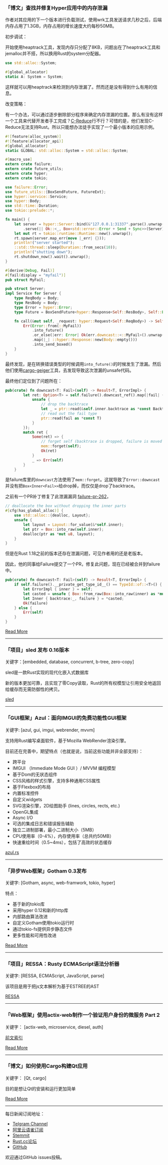 ### 「博文」查找并修复Hyper应用中的内存泄漏

作者对其应用的下一个版本进行负载测试，使用wrk工具发送请求几秒之后，后端内存占用了1.3GB，内存占用的增长速度大约每秒50MB。

初步调试：

开始使用heaptrack工具，发现内存只分配了8KB，问题出在了heaptrack工具和jemalloc并不搭，所以换用Rust的system分配器。

```rust
use std::alloc::System;

#[global_allocator]
static A: System = System;
```

这样就可以用heaptrack来检测到内存泄漏了。然而还是没有得到什么有用的信息。

改变策略：

有一个办法，可以通过逐步删除部分程序来确定内存泄漏的位置。那么有没有这样一个工具来代替开发者手工完成？[C-Reduce](https://embed.cs.utah.edu/creduce/)行不行？可惜的是，他们发现C-Reduce无法支持Rust。所以只能想办法徒手实现了一个最小版本的应用示例。

```rust
#![feature(alloc_system)]
#![feature(allocator_api)]
#[global_allocator]
static GLOBAL: std::alloc::System = std::alloc::System;

#[macro_use]
extern crate failure;
extern crate future_utils;
extern crate hyper;
extern crate tokio;

use failure::Error;
use future_utils::{BoxSendFuture, FutureExt};
use hyper::service::Service;
use hyper::Body;
use std::time::Duration;
use tokio::prelude::*;

fn main() {
    let server = hyper::Server::bind(&"127.0.0.1:31337".parse().unwrap())
        .serve(|| Ok::<_, Box<std::error::Error + Send + Sync>>(Server));
    let mut rt = tokio::runtime::Runtime::new().unwrap();
    rt.spawn(server.map_err(move |_err| {}));
    println!("server started");
    ::std::thread::sleep(Duration::from_secs(10));
    println!("shutting down");
    rt.shutdown_now().wait().unwrap();
}

#[derive(Debug, Fail)]
#[fail(display = "myfail")]
pub struct MyFail;

pub struct Server;
impl Service for Server {
    type ReqBody = Body;
    type ResBody = Body;
    type Error = hyper::Error;
    type Future = BoxSendFuture<hyper::Response<Self::ResBody>, Self::Error>;

    fn call(&mut self, _request: hyper::Request<Self::ReqBody>) -> Self::Future {
        Err(Error::from(::MyFail))
            .into_future()
            .or_else(|err: Error| Ok(err.downcast::<::MyFail>().unwrap().into_future()) // removing this gets rid of the leak
            .map(|_| ::hyper::Response::new(Body::empty()))
            .into_send_boxed()
    }
}
```


最终发现，是在转换错误类型的时候调用`into_future()`的时候发生了泄漏。然后他们使用[cargo-geiger](https://github.com/anderejd/cargo-geiger)工具，去发现导致这次泄漏的unsafe代码。

最终他们定位到了问题所在：

```rust
pub(crate) fn downcast<T: Fail>(self) -> Result<T, ErrorImpl> {
        let ret: Option<T> = self.failure().downcast_ref().map(|fail| {
            unsafe {
                // drop the backtrace
                let _ = ptr::read(&self.inner.backtrace as *const Backtrace);
                // read out the fail type
                ptr::read(fail as *const T)
            }
        });
        match ret {
            Some(ret) => {
                // forget self (backtrace is dropped, failure is moved
                mem::forget(self);
                Ok(ret)
            }
            _ => Err(self)
        }
    }
```

是failure库里的`downcast`方法使用了`mem::forget`。这就导致了`Error::downcast`并没有把`Box<Inner<Fail>>`给drop掉，而仅仅是drop了backtrace。

之前有一个PR补丁修复了此泄漏漏洞 [failure-pr-262](https://github.com/rust-lang-nursery/failure/pull/262)，

```rust
// deallocate the box without dropping the inner parts
#[cfg(has_global_alloc)] {
    use std::alloc::{dealloc, Layout};
    unsafe {
        let layout = Layout::for_value(&*self.inner);
        let ptr = Box::into_raw(self.inner);
        dealloc(ptr as *mut u8, layout);
    }
}
```

但是在Rust 1.18之前的版本还存在泄漏问题，可见作者用的还是老版本。

因此，他的同事给Failure提交了一个PR，修复此问题，现在已经被合并到failure中。

```rust
pub(crate) fn downcast<T: Fail>(self) -> Result<T, ErrorImpl> {
    if self.failure().__private_get_type_id__() == TypeId::of::<T>() {
        let ErrorImpl { inner } = self;
        let casted = unsafe { Box::from_raw(Box::into_raw(inner) as *mut Inner<T>) };
        let Inner { backtrace:_, failure } = *casted;
        Ok(failure)
    } else {
        Err(self)
    }
}
```

[ Read  More ](https://blog.1aim.com/2018/10/finding-and-fixing-memory-leaks-in-a-hyper-application-or-how-i-learned-to-stop-worrying-and-love-the-allocator/)


---

### 「项目」sled 发布 0.16版本

关键字：[embedded, database, concurrent, b-tree, zero-copy]

sled是一款Rust实现的现代化嵌入式数据库

新的版本更加可靠，且实现了零Copy读取，Rust的所有权模型让引用安全地返回给缓存而无需防御性的拷贝。

[sled](https://github.com/spacejam/sled)

---

### 「GUI框架」Azul：面向IMGUI的免费功能性GUI框架

关键字: [azul, gui, imgui, webrender, mvvm]

支持用Rust编写桌面软件，基于Mozilla WebRender渲染引擎。

目前还在完善中，期望特点（也就是说，当前这些功能并非全部支持）：

- 跨平台
- IMGUI （Immediate Mode GUI ）/ MVVM 编程模型
- 基于Dom的无状态组件
- CSS风格的样式引擎，支持多种通用CSS属性
- 基于Flexbox的布局
- 内置标准控件
- 自定义widgets
- SVG渲染引擎，2D绘图助手 (lines, circles, rects, etc.)
- OpenGL集成
- Async I/O
- 可选的集成日志和错误报告辅助
- 独立二进制部署，最小二进制大小（5MB）
- CPU使用率（0-4%），内存使用率（总共约50MB）
- 快速重绘时间（0.5~4ms），包括了高效的状态缓存

[azul.rs](https://azul.rs/)

---

### 「异步Web框架」Gotham 0.3发布

关键字: [Gotham, async, web-framwork, tokio, hyper]

特点：

- 基于新的tokio库
- 采用hyper 0.12和新的http库
- 内部路由算法改进
- 自定义Gotham使用tokio运行时
- 通过tokio-fs提供异步静态文件
- 更多性能和可用性改进

[Read More](https://gotham.rs/blog/release/2018/10/29/gotham-0.3.html)

---

### 「项目」RESSA：Rusty ECMAScript语法分析器

关键字: [RESSA, ECMAScript, JavaScript, parse]


该项目是用于把js文本解析为基于ESTREE的AST

[RESSA](https://github.com/FreeMasen/RESSA)

---

### 「Web框架」使用actix-web制作一个验证用户身份的微服务 Part 2

关键字： [actix-web, microservice, diesel, auth]

[前文索引](https://hgill.io/posts/auth-microservice-rust-actix-web-diesel-complete-tutorial-part-1/)

[Read More](https://hgill.io/posts/auth-microservice-rust-actix-web-diesel-complete-tutorial-part-2/)

---

### 「博文」如何使用Cargo构建Qt应用

关键字： [Qt, cargo]

目的是想让Qt的安装和运行更加简单

[Read More](https://www.vandenoever.info/blog/2018/10/30/building_qt_apps_with_cargo.html)

---

每日新闻订阅地址：

- [Telgram Channel](https://t.me/rust_daily_news )
- [阿里云语雀订阅](https://www.yuque.com/chaosbot/rustnews)
- [Stemmit](https://steemit.com/@blackanger)
- [Rust.cc论坛](https://rust.cc)
- [GitHub](https://github.com/RustStudy/rust_daily_news)

欢迎通过GitHub issues投稿。
